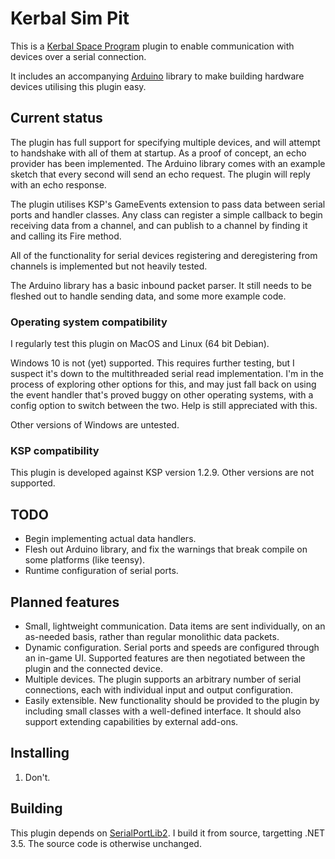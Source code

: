# Kerbal Sim Pit

This is a [Kerbal Space Program](https://kerbalspaceprogram.com/) plugin
to enable communication with devices over a serial connection.

It includes an accompanying [Arduino](https://www.arduino.cc/) library to
make building hardware devices utilising this plugin easy.

## Current status

The plugin has full support for specifying multiple devices, and will
attempt to handshake with all of them at startup. As a proof of concept,
an echo provider has been implemented. The Arduino library comes with
an example sketch that every second will send an echo request. The plugin
will reply with an echo response.

The plugin utilises KSP's GameEvents extension to pass data between
serial ports and handler classes. Any class can register a simple callback
to begin receiving data from a channel, and can publish to a channel by
finding it and calling its Fire method.

All of the functionality for serial devices registering and deregistering
from channels is implemented but not heavily tested.

The Arduino library has a basic inbound packet parser. It still needs to be
fleshed out to handle sending data, and some more example code.

### Operating system compatibility

I regularly test this plugin on MacOS and Linux (64 bit Debian).

Windows 10 is not (yet) supported. This requires further testing, but I
suspect it's down to the multithreaded serial read implementation. I'm
in the process of exploring other options for this, and may just fall
back on using the event handler that's proved buggy on other operating
systems, with a config option to switch between the two. Help is still
appreciated with this.

Other versions of Windows are untested.

### KSP compatibility

This plugin is developed against KSP version 1.2.9. Other versions are not
supported.

## TODO

* Begin implementing actual data handlers.
* Flesh out Arduino library, and fix the warnings that break compile on
  some platforms (like teensy).
* Runtime configuration of serial ports.

## Planned features

* Small, lightweight communication. Data items are sent individually, on
an as-needed basis, rather than regular monolithic data packets.
* Dynamic configuration. Serial ports and speeds are configured through an
in-game UI. Supported features are then negotiated between the plugin and
the connected device.
* Multiple devices. The plugin supports an arbitrary number of serial
connections, each with individual input and output configuration.
* Easily extensible. New functionality should be provided to the plugin by
including small classes with a well-defined interface. It should also
support extending capabilities by external add-ons.

## Installing

1. Don't.

## Building

This plugin depends on
[SerialPortLib2](https://github.com/JTrotta/SerialPortLib2). I build it
from source, targetting .NET 3.5. The source code is otherwise unchanged.
